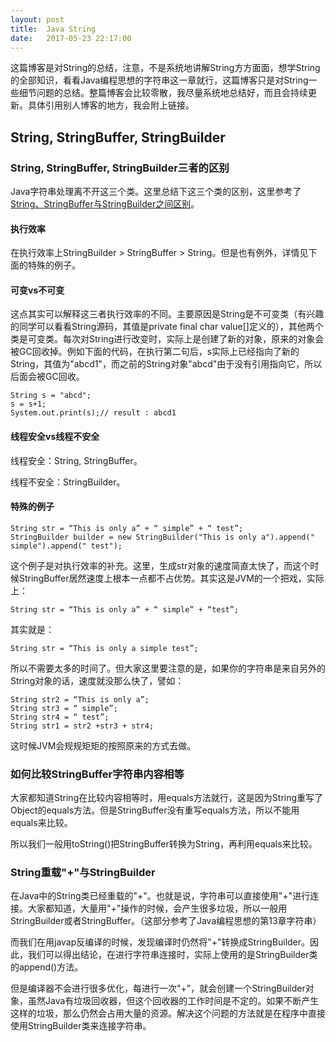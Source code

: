 ```yaml
---
layout: post
title:  Java String
date:   2017-05-23 22:17:00
---
```


这篇博客是对String的总结，注意，不是系统地讲解String方方面面，想学String的全部知识，看看Java编程思想的字符串这一章就行，这篇博客只是对String一些细节问题的总结。整篇博客会比较零散，我尽量系统地总结好，而且会持续更新。具体引用别人博客的地方，我会附上链接。

## String, StringBuffer, StringBuilder
### String, StringBuffer, StringBuilder三者的区别
Java字符串处理离不开这三个类。这里总结下这三个类的区别，这里参考了[String、StringBuffer与StringBuilder之间区别](http://www.cnblogs.com/A_ming/archive/2010/04/13/1711395.html)。

#### 执行效率
在执行效率上StringBuilder > StringBuffer > String。但是也有例外，详情见下面的特殊的例子。

#### 可变vs不可变
这点其实可以解释这三者执行效率的不同。主要原因是String是不可变类（有兴趣的同学可以看看String源码，其值是private final char value[]定义的），其他两个类是可变类。每次对String进行改变时，实际上是创建了新的对象，原来的对象会被GC回收掉。例如下面的代码，在执行第二句后，s实际上已经指向了新的String，其值为"abcd1"，而之前的String对象"abcd"由于没有引用指向它，所以后面会被GC回收。
```
String s = "abcd";
s = s+1;
System.out.print(s);// result : abcd1
```
#### 线程安全vs线程不安全
线程安全：String, StringBuffer。

线程不安全：StringBuilder。

#### 特殊的例子
```
String str = “This is only a” + “ simple” + “ test”;
StringBuilder builder = new StringBuilder("This is only a").append(" simple").append(" test");
```
这个例子是对执行效率的补充。这里，生成str对象的速度简直太快了，而这个时候StringBuffer居然速度上根本一点都不占优势。其实这是JVM的一个把戏，实际上：
```
String str = “This is only a” + “ simple” + “test”;
```
其实就是：
```
String str = “This is only a simple test”;
```
所以不需要太多的时间了。但大家这里要注意的是，如果你的字符串是来自另外的String对象的话，速度就没那么快了，譬如：
```
String str2 = “This is only a”;
String str3 = “ simple”;
String str4 = “ test”;
String str1 = str2 +str3 + str4;
```
这时候JVM会规规矩矩的按照原来的方式去做。

### 如何比较StringBuffer字符串内容相等
大家都知道String在比较内容相等时，用equals方法就行，这是因为String重写了Object的equals方法。但是StringBuffer没有重写equals方法，所以不能用equals来比较。

所以我们一般用toString()把StringBuffer转换为String，再利用equals来比较。

### String重载"+"与StringBuilder
在Java中的String类已经重载的"+"。也就是说，字符串可以直接使用"+"进行连接。大家都知道，大量用"+"操作的时候，会产生很多垃圾，所以一般用StringBuilder或者StringBuffer。（这部分参考了Java编程思想的第13章字符串）

而我们在用javap反编译的时候，发现编译时仍然将"+"转换成StringBuilder。因此，我们可以得出结论，在进行字符串连接时，实际上使用的是StringBuilder类的append()方法。

但是编译器不会进行很多优化，每进行一次"+"，就会创建一个StringBuilder对象，虽然Java有垃圾回收器，但这个回收器的工作时间是不定的。如果不断产生这样的垃圾，那么仍然会占用大量的资源。解决这个问题的方法就是在程序中直接使用StringBuilder类来连接字符串。
